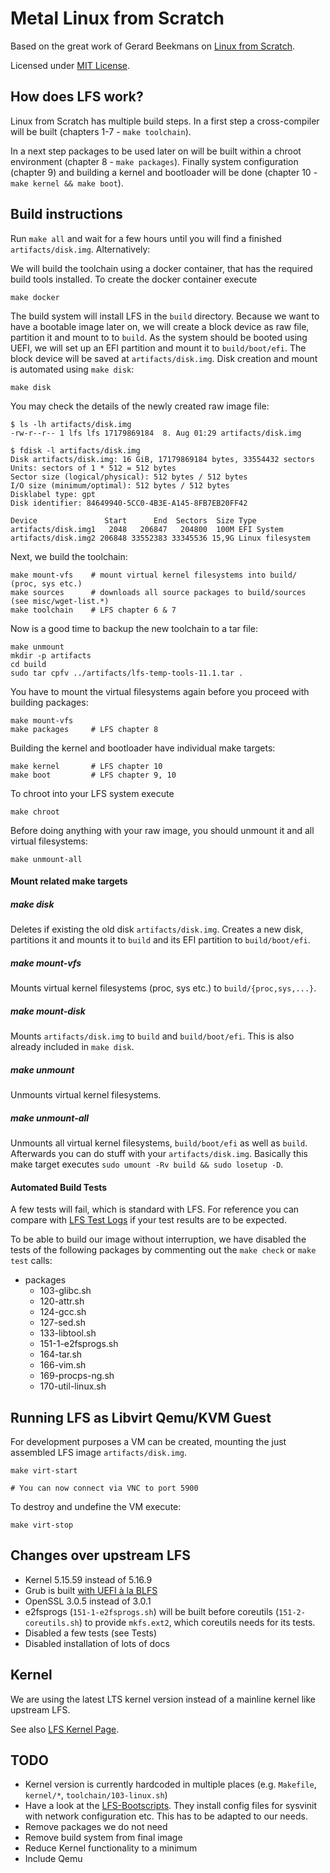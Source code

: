 Metal Linux from Scratch
========================

Based on the great work of Gerard Beekmans on [Linux from Scratch](https://www.linuxfromscratch.org/).

Licensed under [MIT License](LICENSE).

How does LFS work?
------------------

Linux from Scratch has multiple build steps. In a first step a cross-compiler will be built (chapters 1-7 - `make toolchain`).

In a next step packages to be used later on will be built within a chroot environment (chapter 8 - `make packages`). Finally system configuration (chapter 9) and building a kernel and bootloader will be done (chapter 10 - `make kernel && make boot`).


Build instructions
------------------

Run `make all` and wait for a few hours until you will find a finished `artifacts/disk.img`. Alternatively:

We will build the toolchain using a docker container, that has the required build tools installed. To create the docker container execute

    make docker


The build system will install LFS in the `build` directory. Because we want to have a bootable image later on, we will create a block device as raw file, partition it and mount to to `build`.
As the system should be booted using UEFI, we will set up an EFI partition and mount it to `build/boot/efi`. The block device will be saved at `artifacts/disk.img`. Disk creation and mount is automated using `make disk`:

    make disk


You may check the details of the newly created raw image file:

    $ ls -lh artifacts/disk.img
    -rw-r--r-- 1 lfs lfs 17179869184  8. Aug 01:29 artifacts/disk.img

    $ fdisk -l artifacts/disk.img
    Disk artifacts/disk.img: 16 GiB, 17179869184 bytes, 33554432 sectors
    Units: sectors of 1 * 512 = 512 bytes
    Sector size (logical/physical): 512 bytes / 512 bytes
    I/O size (minimum/optimal): 512 bytes / 512 bytes
    Disklabel type: gpt
    Disk identifier: 84649940-5CC0-4B3E-A145-8FB7EB20FF42

    Device               Start      End  Sectors  Size Type
    artifacts/disk.img1   2048   206847   204800  100M EFI System
    artifacts/disk.img2 206848 33552383 33345536 15,9G Linux filesystem


Next, we build the toolchain:

    make mount-vfs    # mount virtual kernel filesystems into build/ (proc, sys etc.)
    make sources      # downloads all source packages to build/sources (see misc/wget-list.*)
    make toolchain    # LFS chapter 6 & 7

Now is a good time to backup the new toolchain to a tar file:

    make unmount
    mkdir -p artifacts
    cd build
    sudo tar cpfv ../artifacts/lfs-temp-tools-11.1.tar .


You have to mount the virtual filesystems again before you proceed with building packages:

    make mount-vfs
    make packages     # LFS chapter 8


Building the kernel and bootloader have individual make targets:

    make kernel       # LFS chapter 10
    make boot         # LFS chapter 9, 10


To chroot into your LFS system execute

    make chroot


Before doing anything with your raw image, you should unmount it and all virtual filesystems:

    make unmount-all


#### Mount related make targets

##### make disk

Deletes if existing the old disk `artifacts/disk.img`. Creates a new disk, partitions it and mounts it to `build` and its EFI partition to `build/boot/efi`.

##### make mount-vfs

Mounts virtual kernel filesystems (proc, sys etc.) to `build/{proc,sys,...}`.


##### make mount-disk

Mounts `artifacts/disk.img` to `build` and `build/boot/efi`. This is also already included in `make disk`.


##### make unmount

Unmounts virtual kernel filesystems.


##### make unmount-all

Unmounts all virtual kernel filesystems, `build/boot/efi` as well as `build`. Afterwards you can do stuff with your `artifacts/disk.img`.
Basically this make target executes `sudo umount -Rv build && sudo losetup -D`.

#### Automated Build Tests

A few tests will fail, which is standard with LFS. For reference you can compare with [LFS Test Logs](https://www.linuxfromscratch.org/lfs/build-logs/11.1/Xeon-E5-1650v3/test-logs/) if your test results are to be expected.

To be able to build our image without interruption, we have disabled the tests of the following packages by commenting out the `make check` or `make test` calls:

* packages
  * 103-glibc.sh
  * 120-attr.sh
  * 124-gcc.sh
  * 127-sed.sh
  * 133-libtool.sh
  * 151-1-e2fsprogs.sh
  * 164-tar.sh
  * 166-vim.sh
  * 169-procps-ng.sh
  * 170-util-linux.sh


Running LFS as Libvirt Qemu/KVM Guest
-------------------------------------

For development purposes a VM can be created, mounting the just assembled LFS image `artifacts/disk.img`.

    make virt-start
    
    # You can now connect via VNC to port 5900


To destroy and undefine the VM execute:

    make virt-stop



Changes over upstream LFS
-------------------------

* Kernel 5.15.59 instead of 5.16.9
* Grub is built [with UEFI à la BLFS](https://www.linuxfromscratch.org/blfs/view/stable/postlfs/grub-efi.html)
* OpenSSL 3.0.5 instead of 3.0.1
* e2fsprogs (`151-1-e2fsprogs.sh`) will be built before coreutils (`151-2-coreutils.sh`) to provide `mkfs.ext2`, which coreutils needs for its tests.
* Disabled a few tests (see Tests)
* Disabled installation of lots of docs


Kernel
------

We are using the latest LTS kernel version instead of a mainline kernel like upstream LFS.

See also [LFS Kernel Page](https://www.linuxfromscratch.org/lfs/view/stable/chapter10/kernel.html).


TODO
----

* Kernel version is currently hardcoded in multiple places (e.g. `Makefile`, `kernel/*`, `toolchain/103-linux.sh`)
* Have a look at the [LFS-Bootscripts](https://www.linuxfromscratch.org/lfs/view/stable/chapter09/bootscripts.html). They install config files for sysvinit with network configuration etc. This has to be adapted to our needs.
* Remove packages we do not need
* Remove build system from final image
* Reduce Kernel functionality to a minimum
* Include Qemu
